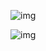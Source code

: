 ![img](/Users/longteng/Documents/note/retained_objects.png)

![img](/Users/longteng/Documents/note/retained_objects_2.png)

